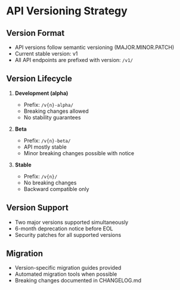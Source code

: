 # API Versioning Strategy

## Version Format
- API versions follow semantic versioning (MAJOR.MINOR.PATCH)
- Current stable version: v1
- All API endpoints are prefixed with version: `/v1/`

## Version Lifecycle
1. **Development (alpha)**
   - Prefix: `/v{n}-alpha/`
   - Breaking changes allowed
   - No stability guarantees

2. **Beta**
   - Prefix: `/v{n}-beta/`
   - API mostly stable
   - Minor breaking changes possible with notice

3. **Stable**
   - Prefix: `/v{n}/`
   - No breaking changes
   - Backward compatible only

## Version Support
- Two major versions supported simultaneously
- 6-month deprecation notice before EOL
- Security patches for all supported versions

## Migration
- Version-specific migration guides provided
- Automated migration tools when possible
- Breaking changes documented in CHANGELOG.md